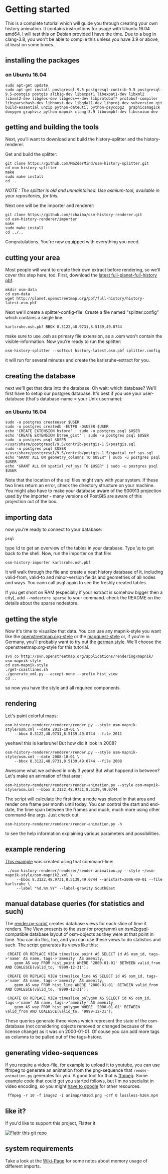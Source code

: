 # Getting started
This is a complete tutorial which will guide you through creating your own history animation. It contains instructions for usage with Ubuntu 16.04 amd64.
I will test this on Debian provided I have the time.
Due to a bug in clang-3.8, you won't be able to compile this unless you have 3.9 or above, at least on some boxes.
## installing the packages
### on Ubuntu 16.04
    sudo apt-get update
    sudo apt-get install postgresql-9.5 postgresql-contrib-9.5 postgresql-9.5-postgis postgis zlib1g-dev libexpat1 libexpat1-dev libxml2 libxml2-dev libgeos-dev libgeos++-dev libprotobuf* protobuf-compiler libsparsehash-dev libboost-dev libgdal1-dev libproj-dev subversion git build-essential unzip python-dateutil python-psycopg2  graphicsmagick doxygen graphviz python-mapnik clang-3.9 libosmpbf-dev libosmium-dev
## getting and building the tools
Next, you'll want to download and build the history-splitter and the history-renderer.

Get and build the splitter:

    git clone https://github.com/MaZderMind/osm-history-splitter.git
    cd osm-history-splitter
    make
    sudo make install
    cd ..
*NOTE : The splitter is old and unmaintained. Use osmium-tool, available in your repositories, for this.*

Next one will be the importer and renderer:

    git clone https://github.com/schaiba/osm-history-renderer.git
    cd osm-history-renderer/importer
    make
    sudo make install
    cd ../..

Congratulations. You're now equipped with everything you need.

## cutting your area
Most people will want to create their own extract before rendering, so we'll cover this step here, too. First, download the [latest full-planet-full-history pbf](http://planet.openstreetmap.org/pbf/full-history/history-latest.osm.pbf).
 
    mkdir osm-data
    cd osm-data
    wget http://planet.openstreetmap.org/pbf/full-history/history-latest.osm.pbf

Next we'll create a splitter-config-file. Create a file named "splitter.config" which contains a single line:

    karlsruhe.osh.pbf BBOX 8.3122,48.9731,8.5139,49.0744

make sure to use .osh as primary file extension, as a .osm won't contain the visible-information.
Now you're ready to run the splitter:

    osm-history-splitter --softcut history-latest.osm.pbf splitter.config

it will run for several minutes and create the karlsruhe-extract for you.

## creating the database
next we'll get that data into the database. Oh wait: which database? We'll first have to setup our postgres database. It's best if you use your user-database 
(that's database-name = your Unix username):
### on Ubuntu 16.04
    sudo -u postgres createuser $USER
    sudo -u postgres createdb -EUTF8 -O$USER $USER
    echo 'CREATE EXTENSION hstore' | sudo -u postgres psql $USER
    echo 'CREATE EXTENSION btree_gist' | sudo -u postgres psql $USER
    sudo -u postgres psql $USER </usr/share/postgresql/9.5/contrib/postgis-1.5/postgis.sql
    sudo -u postgres psql $USER </usr/share/postgresql/9.5/contrib/postgis-1.5/spatial_ref_sys.sql
    echo "GRANT ALL ON geometry_columns TO $USER" | sudo -u postgres psql $USER
    echo "GRANT ALL ON spatial_ref_sys TO $USER" | sudo -u postgres psql $USER

Note that the location of the sql files might vary with your system. If these two lines return an error, check the directory structure on your machine.
You might also have to make your database aware of the 900913 projection used by the importer - many versions of PostGIS are aware of this projection out of the box.
## importing data
now you're ready to connect to your database:

    psql

type \d to get an overview of the tables in your database. Type \q to get back to the shell.
Now, run the importer on that file:

    osm-history-importer karlsruhe.osh.pbf

It will walk through the file and create a neat history database of it, including valid-from, valid-to and minor-version fields and geometries of all nodes and ways.
You cann call psql again to see the freshly created tables.

If you get short on RAM (especially if your extract is somehow bigger then a city), add ``--nodestore sparse`` to your command. check the README on the details about 
the sparse nodestore.

## getting the style
Now it's time to visualize that data. You can use any mapnik-style you want like the [openstreetmap.org-style](http://svn.openstreetmap.org/applications/rendering/mapnik/)
or the [mapquest-style](https://github.com/MapQuest/MapQuest-Mapnik-Style) or, if you're in Germany, you'll probably want to try out the
[german style](http://www.openstreetmap.de/germanstyle.html). We'll choose the openstreetmap.org-style for this tutorial.

    svn co http://svn.openstreetmap.org/applications/rendering/mapnik/ osm-mapnik-style
    cd osm-mapnik-style
    ./get-coastlines.sh
    ./generate_xml.py --accept-none --prefix hist_view
    cd ..

so now you have the style and all required components.

## rendering
Let's paint colorful maps:

    osm-history-renderer/renderer/render.py --style osm-mapnik-style/osm.xml --date 2011-10-01 \
        --bbox 8.3122,48.9731,8.5139,49.0744 --file 2011

yeehaw! this is karlsruhe! But how did it look in 2008?

    osm-history-renderer/renderer/render.py --style osm-mapnik-style/osm.xml --date 2008-10-01 \
        --bbox 8.3122,48.9731,8.5139,49.0744 --file 2008

Awesome what we achived in only 3 years!
But what happend in between? Let's make an animation of that area:

    osm-history-renderer/renderer/render-animation.py --style osm-mapnik-style/osm.xml --bbox 8.3122,48.9731,8.5139,49.0744

The script will calculate the first time a node was placed in that area and render one frame per month until today. You can control the start and end-date, 
the time span between the frames and much, much more using other command-line args. Just check out

    osm-history-renderer/renderer/render-animation.py -h

to see the help information explaining various parameters and possibilities.

## example rendering
[This example](http://mazdermind.github.com/osm-history-renderer/karlsruhe.html) was created using that command-line:

     ./osm-history-renderer/renderer/render-animation.py --style ~/osm-mapnik-style/osm-mapnik2.xml \
         --bbox 8.3122,48.9731,8.5139,49.0744 --anistart=2006-09-01 --file karlsruhe \
         --label "%d.%m.%Y" --label-gravity SouthEast

## manual database queries (for statistics and such)
The [render.py-script](https://github.com/MaZderMind/osm-history-renderer/blob/master/renderer/render.py#L242) creates database views for each slice of time it renders.
The View presents to the user (or programm) an osm2pgsql-compatible database layout of osm-objects as they were at that point in time. You can do this, too, and 
you can use these views to do statistics and such. The script generates its views like this:

     CREATE OR REPLACE VIEW timeslice_point AS SELECT id AS osm_id, tags->'name' AS name, tags->'amenity' AS amenity,
        geom AS way FROM hist_point WHERE '2000-01-01' BETWEEN valid_from AND COALESCE(valid_to, '9999-12-31');
     
     CREATE OR REPLACE VIEW timeslice_line AS SELECT id AS osm_id, tags->'name' AS name, tags->'amenity' AS amenity,
        geom AS way FROM hist_line WHERE '2000-01-01' BETWEEN valid_from AND COALESCE(valid_to, '9999-12-31');
     
     CREATE OR REPLACE VIEW timeslice_polygon AS SELECT id AS osm_id, tags->'name' AS name, tags->'amenity' AS amenity,
        geom AS way FROM hist_polygon WHERE '2000-01-01' BETWEEN valid_from AND COALESCE(valid_to, '9999-12-31');

These queries generate three views which represent the state of the osm-database (not considering objects removed or changed because of the license change) as it was on 2000-01-01. 
Of couse you can add more tags as columns to be pulled out of the tags-hstore.

## generating video-sequences
If you require a video-file, for example to upload it to youtube, you can use ffmpeg to generate an animation from the png-sequence that ```render-animation.py``` generates for you.
A good tool for that is [ffmpeg](http://www.ffmpeg.org/). Some example code that could get you started follows, but I'm no specialist in video encoding, so you might
[have to google](https://www.google.com/search?q=ffmpeg+from+png+files) for other resources.

     ffmpeg -r 10 -f image2 -i animap/%010d.png -crf 0 lossless-h264.mp4


## like it?
If you'd like to support this project, Flatter it:

[![Flattr this git repo](http://api.flattr.com/button/flattr-badge-large.png)](https://flattr.com/submit/auto?user_id=MaZderMind&url=https://github.com/schaiba/osm-history-renderer&title=osm-history-renderer&language=en_GB&tags=github&category=software) 

## system requirements
Take a look at the [Wiki-Page](https://wiki.openstreetmap.org/wiki/OSM_History_Renderer) for some notes about memory usage of different imports.
